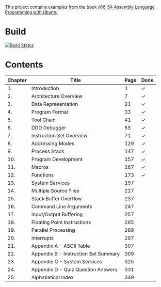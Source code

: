 
This project contains examples from the book
[x86-64 Assembly Language Programming with Ubuntu](http://www.egr.unlv.edu/~ed/x86.html)

# Build
[![Build Status](https://travis-ci.org/LukasWoodtli/LinuxAssemblyProgramming.svg?branch=master)](https://travis-ci.org/LukasWoodtli/LinuxAssemblyProgramming)

# Contents

| Chapter | Title                                 | Page | Done |
|---------|---------------------------------------|------|------|
|  1.     | Introduction                          |   1  |   ✓  |
|  2.     | Architecture Overview                 |   7  |   ✓  |
|  3.     | Data Representation                   |  21  |   ✓  |
|  4.     | Program Format                        |  33  |   ✓  |
|  5.     | Tool Chain                            |  41  |   ✓  |
|  6.     | DDD Debugger                          |  55  |   ✓  |
|  7.     | Instruction Set Overview              |  71  |   ✓  |
|  8.     | Addressing Modes                      | 129  |   ✓  |
|  9.     | Process Stack                         | 147  |   ✓  |
| 10.     | Program Development                   | 157  |   ✓  |
| 11.     | Macros                                | 167  |   ✓  |
| 12.     | Functions                             | 173  |   ✓  |
| 13.     | System Services                       | 197  |      |
| 14.     | Multiple Source Files                 | 227  |      |
| 15.     | Stack Buffer Overflow                 | 237  |      |
| 16.     | Command Line Arguments                | 247  |      |
| 17.     | Input/Output Buffering                | 257  |      |
| 18.     | Floating Point Instructions           | 265  |      |
| 19.     | Parallel Processing                   | 289  |      |
| 20.     | Interrupts                            | 297  |      |
| 21.     | Appendix A - ASCII Table              | 307  |      |
| 22.     | Appendix B - Instruction Set Summary  | 309  |      |
| 23.     | Appendix C - System Services          | 325  |      |
| 24.     | Appendix D - Quiz Question Answers    | 331  |      |
| 25.     | Alphabetical Index                    | 349  |      |
